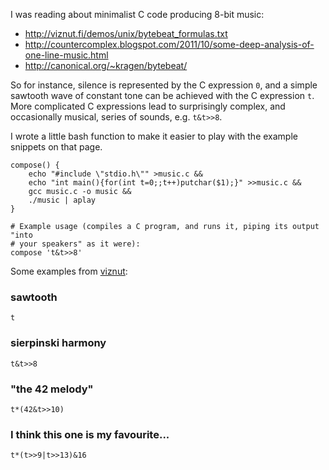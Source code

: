 
I was reading about minimalist C code producing 8-bit music:

* <http://viznut.fi/demos/unix/bytebeat_formulas.txt>
* <http://countercomplex.blogspot.com/2011/10/some-deep-analysis-of-one-line-music.html>
* <http://canonical.org/~kragen/bytebeat/>

So for instance, silence is represented by the C expression `0`, and a simple sawtooth wave
of constant tone can be achieved with the C expression `t`.
More complicated C expressions lead to surprisingly complex, and occasionally musical,
series of sounds, e.g. `t&t>>8`.

I wrote a little bash function to make it easier to play with the example snippets on that page.

```shell
compose() {
    echo "#include \"stdio.h\"" >music.c &&
    echo "int main(){for(int t=0;;t++)putchar($1);}" >>music.c &&
    gcc music.c -o music &&
    ./music | aplay
}

# Example usage (compiles a C program, and runs it, piping its output "into
# your speakers" as it were):
compose 't&t>>8'
```

Some examples from [viznut](http://viznut.fi/demos/unix/bytebeat_formulas.txt):

### sawtooth
```bb sawtooth
t
```

### sierpinski harmony
```bb sierpinski
t&t>>8
```

### "the 42 melody"
```bb 42-melody
t*(42&t>>10)
```

### I think this one is my favourite...
```bb favourite
t*(t>>9|t>>13)&16
```
